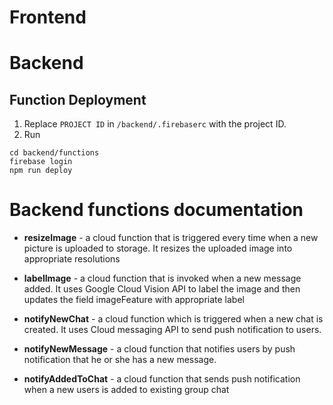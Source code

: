# Frontend

# Backend
## Function Deployment
1. Replace `PROJECT ID` in `/backend/.firebaserc` with the project ID.
2. Run
```
cd backend/functions
firebase login
npm run deploy
```

# Backend functions documentation

* **resizeImage** - a cloud function that is triggered every time when a new picture is uploaded to storage. It resizes the uploaded image into appropriate resolutions

* **labelImage** - a cloud function that is invoked when a new message added. It uses Google Cloud Vision API to label the image and then updates the field imageFeature with appropriate label

* **notifyNewChat** - a cloud function which is triggered when a new chat is created. It uses Cloud messaging API to send push notification to users.

* **notifyNewMessage** - a cloud function that notifies users by push notification that he or she has a new message.

* **notifyAddedToChat** - a cloud function that sends push notification when a new users is added to existing group chat

